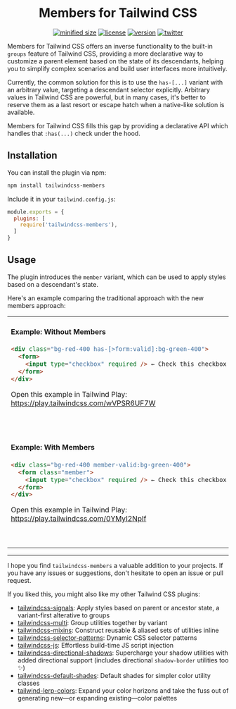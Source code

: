 <h1 align="center">Members for Tailwind CSS</h1>

<div align="center">

[![minified size](https://img.shields.io/bundlephobia/min/tailwindcss-members)](https://bundlephobia.com/package/tailwindcss-members)
[![license](https://img.shields.io/github/license/brandonmcconnell/tailwindcss-members?label=license)](https://github.com/brandonmcconnell/tailwindcss-members/blob/main/LICENSE)
[![version](https://img.shields.io/npm/v/tailwindcss-members)](https://www.npmjs.com/package/tailwindcss-members)
[![twitter](https://img.shields.io/twitter/follow/branmcconnell)](https://twitter.com/branmcconnell)

</div>

Members for Tailwind CSS offers an inverse functionality to the built-in `groups` feature of Tailwind CSS, providing a more declarative way to customize a parent element based on the state of its descendants, helping you to simplify complex scenarios and build user interfaces more intuitively.

Currently, the common solution for this is to use the `has-[...]` variant with an arbitrary value, targeting a descendant selector explicitly. Arbitrary values in Tailwind CSS are powerful, but in many cases, it's better to reserve them as a last resort or escape hatch when a native-like solution is available.

Members for Tailwind CSS fills this gap by providing a declarative API which handles that `:has(...)` check under the hood.

## Installation

You can install the plugin via npm:

```bash
npm install tailwindcss-members
```

Include it in your `tailwind.config.js`:

```js
module.exports = {
  plugins: [
    require('tailwindcss-members'),
  ]
}
```

## Usage

The plugin introduces the `member` variant, which can be used to apply styles based on a descendant's state.

Here's an example comparing the traditional approach with the new members approach:

<table><tr></tr><tr><td>

#### Example: Without Members
```html
<div class="bg-red-400 has-[>form:valid]:bg-green-400">
  <form>
    <input type="checkbox" required /> ← Check this checkbox
  </form>
</div>
```
Open this example in Tailwind Play: https://play.tailwindcss.com/wVPSR6UF7W

<br></td></tr><tr></tr><tr><td>

#### Example: With Members
```html
<div class="bg-red-400 member-valid:bg-green-400">
  <form class="member">
    <input type="checkbox" required /> ← Check this checkbox
  </form>
</div>
```
Open this example in Tailwind Play: https://play.tailwindcss.com/0YMyI2NpIf

<br></td></tr></table>

---

I hope you find `tailwindcss-members` a valuable addition to your projects. If you have any issues or suggestions, don't hesitate to open an issue or pull request.

If you liked this, you might also like my other Tailwind CSS plugins:
* [tailwindcss-signals](https://github.com/brandonmcconnell/tailwindcss-signals): Apply styles based on parent or ancestor state, a variant-first alterative to groups
* [tailwindcss-multi](https://github.com/brandonmcconnell/tailwindcss-multi): Group utilities together by variant
* [tailwindcss-mixins](https://github.com/brandonmcconnell/tailwindcss-mixins): Construct reusable & aliased sets of utilities inline
* [tailwindcss-selector-patterns](https://github.com/brandonmcconnell/tailwindcss-selector-patterns): Dynamic CSS selector patterns
* [tailwindcss-js](https://github.com/brandonmcconnell/tailwindcss-js): Effortless build-time JS script injection
* [tailwindcss-directional-shadows](https://github.com/brandonmcconnell/tailwindcss-directional-shadows): Supercharge your shadow utilities with added directional support (includes directional `shadow-border` utilities too ✨)
* [tailwindcss-default-shades](https://github.com/brandonmcconnell/tailwindcss-default-shades): Default shades for simpler color utility classes
* [tailwind-lerp-colors](https://github.com/brandonmcconnell/tailwind-lerp-colors): Expand your color horizons and take the fuss out of generating new—or expanding existing—color palettes
